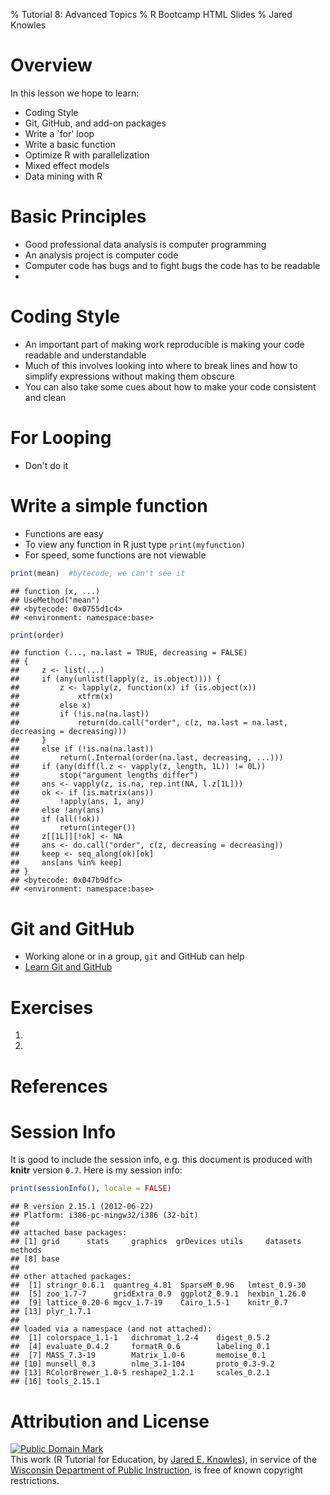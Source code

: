 % Tutorial 8: Advanced Topics
% R Bootcamp HTML Slides
% Jared Knowles

# Overview
In this lesson we hope to learn:
- Coding Style
- Git, GitHub, and add-on packages
- Write a `for' loop
- Write a basic function
- Optimize R with parallelization
- Mixed effect models
- Data mining with R

# Basic Principles
- Good professional data analysis is computer programming
- An analysis project is computer code
- Computer code has bugs and to fight bugs the code has to be readable
- 

# Coding Style
- An important part of making work reproducible is making your code readable and understandable
- Much of this involves looking into where to break lines and how to simplify expressions without making them obscure
- You can also take some cues about how to make your code consistent and clean

# For Looping
- Don't do it

# Write a simple function
- Functions are easy
- To view any function in R just type `print(myfunction)`
- For speed, some functions are not viewable


```r
print(mean)  #bytecode, we can't see it
```

```
## function (x, ...) 
## UseMethod("mean")
## <bytecode: 0x0755d1c4>
## <environment: namespace:base>
```

```r
print(order)
```

```
## function (..., na.last = TRUE, decreasing = FALSE) 
## {
##     z <- list(...)
##     if (any(unlist(lapply(z, is.object)))) {
##         z <- lapply(z, function(x) if (is.object(x)) 
##             xtfrm(x)
##         else x)
##         if (!is.na(na.last)) 
##             return(do.call("order", c(z, na.last = na.last, decreasing = decreasing)))
##     }
##     else if (!is.na(na.last)) 
##         return(.Internal(order(na.last, decreasing, ...)))
##     if (any(diff(l.z <- vapply(z, length, 1L)) != 0L)) 
##         stop("argument lengths differ")
##     ans <- vapply(z, is.na, rep.int(NA, l.z[1L]))
##     ok <- if (is.matrix(ans)) 
##         !apply(ans, 1, any)
##     else !any(ans)
##     if (all(!ok)) 
##         return(integer())
##     z[[1L]][!ok] <- NA
##     ans <- do.call("order", c(z, decreasing = decreasing))
##     keep <- seq_along(ok)[ok]
##     ans[ans %in% keep]
## }
## <bytecode: 0x047b9dfc>
## <environment: namespace:base>
```



# Git and GitHub
- Working alone or in a group, `git` and GitHub can help
- [Learn Git and GitHub](http://try.github.com/)

# Exercises 
1.
2.

# References


# Session Info

It is good to include the session info, e.g. this document is produced with **knitr** version `0.7`. Here is my session info:


```r
print(sessionInfo(), locale = FALSE)
```

```
## R version 2.15.1 (2012-06-22)
## Platform: i386-pc-mingw32/i386 (32-bit)
## 
## attached base packages:
## [1] grid      stats     graphics  grDevices utils     datasets  methods  
## [8] base     
## 
## other attached packages:
##  [1] stringr_0.6.1  quantreg_4.81  SparseM_0.96   lmtest_0.9-30 
##  [5] zoo_1.7-7      gridExtra_0.9  ggplot2_0.9.1  hexbin_1.26.0 
##  [9] lattice_0.20-6 mgcv_1.7-19    Cairo_1.5-1    knitr_0.7     
## [13] plyr_1.7.1    
## 
## loaded via a namespace (and not attached):
##  [1] colorspace_1.1-1   dichromat_1.2-4    digest_0.5.2      
##  [4] evaluate_0.4.2     formatR_0.6        labeling_0.1      
##  [7] MASS_7.3-19        Matrix_1.0-6       memoise_0.1       
## [10] munsell_0.3        nlme_3.1-104       proto_0.3-9.2     
## [13] RColorBrewer_1.0-5 reshape2_1.2.1     scales_0.2.1      
## [16] tools_2.15.1      
```


# Attribution and License
<p xmlns:dct="http://purl.org/dc/terms/">
<a rel="license" href="http://creativecommons.org/publicdomain/mark/1.0/">
<img src="http://i.creativecommons.org/p/mark/1.0/88x31.png"
     style="border-style: none;" alt="Public Domain Mark" />
</a>
<br />
This work (<span property="dct:title">R Tutorial for Education</span>, by <a href="www.jaredknowles.com" rel="dct:creator"><span property="dct:title">Jared E. Knowles</span></a>), in service of the <a href="http://www.dpi.wi.gov" rel="dct:publisher"><span property="dct:title">Wisconsin Department of Public Instruction</span></a>, is free of known copyright restrictions.
</p>
